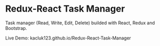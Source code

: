 # Redux-React Task Manager
Task manager (Read, Write, Edit, Delete) builded with React, Redux and Bootstrap.

Live Demo: kacluk123.github.io/Redux-React-Task-Manager








